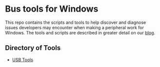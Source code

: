 # Bus tools for Windows

This repo contains the scripts and tools to help discover and diagnose issues developers may encounter when making a peripheral work for Windows. The tools and scripts are described in greater detail on our [blog](https://blogs.msdn.microsoft.com/usbcoreblog/).

## Directory of Tools
* [USB Tools](usb/README.md) 

